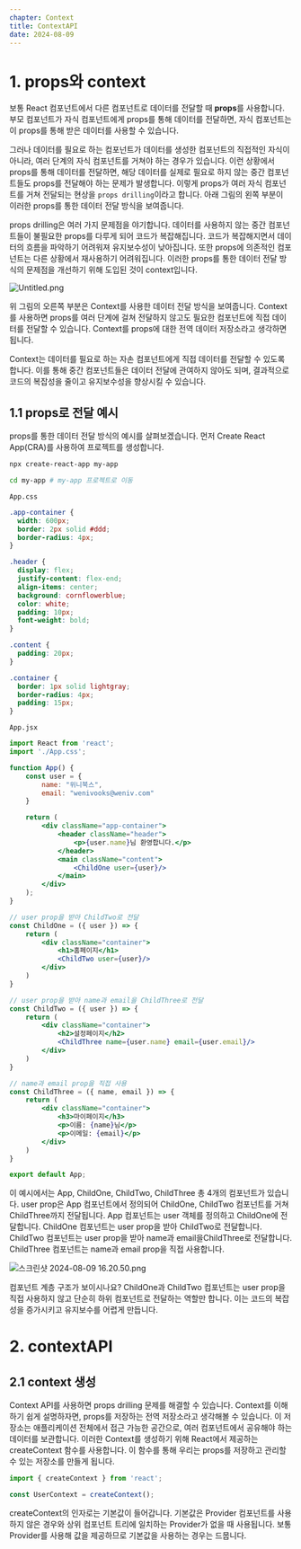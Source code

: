 ```yaml
---
chapter: Context
title: ContextAPI
date: 2024-08-09
---
```


# 1. props와 context

보통 React 컴포넌트에서 다른 컴포넌트로 데이터를 전달할 때 **props**를 사용합니다. 부모 컴포넌트가 자식 컴포넌트에게 props를 통해 데이터를 전달하면, 자식 컴포넌트는 이 props를 통해 받은 데이터를 사용할 수 있습니다.

그러나 데이터를 필요로 하는 컴포넌트가 데이터를 생성한 컴포넌트의 직접적인 자식이 아니라, 여러 단계의 자식 컴포넌트를 거쳐야 하는 경우가 있습니다. 이런 상황에서 props를 통해 데이터를 전달하면, 해당 데이터를 실제로 필요로 하지 않는 중간 컴포넌트들도 props를 전달해야 하는 문제가 발생합니다. 이렇게 props가 여러 자식 컴포넌트를 거쳐 전달되는 현상을 `props drilling`이라고 합니다. 아래 그림의 왼쪽 부분이 이러한 props를 통한 데이터 전달 방식을 보여줍니다.

props drilling은 여러 가지 문제점을 야기합니다. 데이터를 사용하지 않는 중간 컴포넌트들이 불필요한 props를 다루게 되어 코드가 복잡해집니다. 코드가 복잡해지면서 데이터의 흐름을 파악하기 어려워져 유지보수성이 낮아집니다. 또한 props에 의존적인 컴포넌트는 다른 상황에서 재사용하기 어려워집니다. 이러한 props를 통한 데이터 전달 방식의 문제점을 개선하기 위해 도입된 것이 context입니다.

![Untitled.png](/images/basecamp-react/chapter05-1/chapter05-1-1.png)

위 그림의 오른쪽 부분은 Context를 사용한 데이터 전달 방식을 보여줍니다. Context를 사용하면 props를 여러 단계에 걸쳐 전달하지 않고도 필요한 컴포넌트에 직접 데이터를 전달할 수 있습니다. Context를 props에 대한 전역 데이터 저장소라고 생각하면 됩니다. 

Context는 데이터를 필요로 하는 자손 컴포넌트에게 직접 데이터를 전달할 수 있도록 합니다. 이를 통해 중간 컴포넌트들은 데이터 전달에 관여하지 않아도 되며, 결과적으로 코드의 복잡성을 줄이고 유지보수성을 향상시킬 수 있습니다. 

## 1.1 props로 전달 예시

props를 통한 데이터 전달 방식의 예시를 살펴보겠습니다. 먼저 Create React App(CRA)를 사용하여 프로젝트를 생성합니다.

```bash
npx create-react-app my-app

cd my-app # my-app 프로젝트로 이동
```

`App.css`

```css
.app-container {
  width: 600px;
  border: 2px solid #ddd;
  border-radius: 4px;
}

.header {
  display: flex;
  justify-content: flex-end;
  align-items: center;
  background: cornflowerblue;
  color: white;
  padding: 10px;
  font-weight: bold;
}

.content {
  padding: 20px;
}

.container {
  border: 1px solid lightgray;
  border-radius: 4px;
  padding: 15px;
}
```

`App.jsx`

```jsx
import React from 'react';
import './App.css';

function App() {
    const user = {
        name: "위니북스",
        email: "wenivooks@weniv.com"
    }

    return (
        <div className="app-container">
            <header className="header">
                <p>{user.name}님 환영합니다.</p>
            </header>
            <main className="content">
                <ChildOne user={user}/>
            </main>
        </div>
    );
}

// user prop을 받아 ChildTwo로 전달
const ChildOne = ({ user }) => {
    return (
        <div className="container">
            <h1>홈페이지</h1>
            <ChildTwo user={user}/>
        </div>
    )
}

// user prop을 받아 name과 email을 ChildThree로 전달
const ChildTwo = ({ user }) => {
    return (
        <div className="container">
            <h2>설정페이지</h2>
            <ChildThree name={user.name} email={user.email}/>
        </div>
    )
}

// name과 email prop을 직접 사용
const ChildThree = ({ name, email }) => {
    return (
        <div className="container">
            <h3>마이페이지</h3>
            <p>이름: {name}님</p>
            <p>이메일: {email}</p>
        </div>
    )
}

export default App;
```

이 예시에서는 App, ChildOne, ChildTwo, ChildThree 총 4개의 컴포넌트가 있습니다. user prop은 App 컴포넌트에서 정의되어 ChildOne, ChildTwo 컴포넌트를 거쳐 ChildThree까지 전달됩니다. App 컴포넌트는 user 객체를 정의하고 ChildOne에 전달합니다. ChildOne 컴포넌트는 user prop을 받아 ChildTwo로 전달합니다. ChildTwo 컴포넌트는 user prop을 받아 name과 email을ChildThree로 전달합니다. ChildThree 컴포넌트는 name과 email prop을 직접 사용합니다.

![스크린샷 2024-08-09 16.20.50.png](/images/basecamp-react/chapter05-1/chapter05-1-2.png)

컴포넌트 계층 구조가 보이시나요? ChildOne과 ChildTwo 컴포넌트는 user prop을 직접 사용하지 않고 단순히 하위 컴포넌트로 전달하는 역할만 합니다. 이는 코드의 복잡성을 증가시키고 유지보수를 어렵게 만듭니다.

# 2. contextAPI

## 2.1 context 생성

Context API를 사용하면 props drilling 문제를 해결할 수 있습니다. Context를 이해하기 쉽게 설명하자면, props를 저장하는 전역 저장소라고 생각해볼 수 있습니다. 이 저장소는 애플리케이션 전체에서 접근 가능한 공간으로, 여러 컴포넌트에서 공유해야 하는 데이터를 보관합니다. 이러한 Context를 생성하기 위해 React에서 제공하는 createContext 함수를 사용합니다. 이 함수를 통해 우리는 props를 저장하고 관리할 수 있는 저장소를 만들게 됩니다.

```jsx
import { createContext } from 'react';

const UserContext = createContext();
```

createContext의 인자로는 기본값이 들어갑니다. 기본값은 Provider 컴포넌트를 사용하지 않은 경우와 상위 컴포넌트 트리에 일치하는 Provider가 없을 때 사용됩니다. 보통 Provider를 사용해 값을 제공하므로 기본값을 사용하는 경우는 드뭅니다.